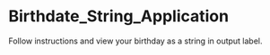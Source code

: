 Birthdate_String_Application
============================

Follow instructions and view your birthday as a string in output label.
